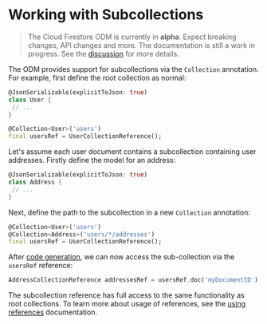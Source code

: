 # Working with Subcollections

> The Cloud Firestore ODM is currently in **alpha**. Expect breaking changes, API changes and more. The documentation is still a work in progress. See the [discussion](https://github.com/firebase/flutterfire/discussions/7475) for more details.

The ODM provides support for subcollections via the `Collection` annotation. For example, first define
the root collection as normal:

```dart
@JsonSerializable(explicitToJson: true)
class User {
 // ...
}

@Collection<User>('users')
final usersRef = UserCollectionReference();
```

Let's assume each user document contains a subcollection containing user addresses. Firstly define
the model for an address:

```dart
@JsonSerializable(explicitToJson: true)
class Address {
 // ...
}
```

Next, define the path to the subcollection in a new `Collection` annotation:

```dart
@Collection<User>('users')
@Collection<Address>('users/*/addresses')
final usersRef = UserCollectionReference();
```

After [code generation](./code-generation.md), we can now access the sub-collection via the `usersRef`
reference:

```dart
AddressCollectionReference addressesRef = usersRef.doc('myDocumentID').addresses;
```

The subcollection reference has full access to the same functionality as root collections. To learn
more about usage of references, see the [using references](./references.md) documentation.
